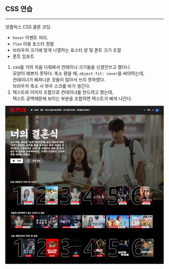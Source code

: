 ## CSS 연습
___
넷플릭스 CSS 클론 코딩.
- `hover` 이벤트 처리.
- `flex` 이용 포스터 정렬
- 브라우저 크기에 맞게 나열하는 포스터 양 및 폰트 크기 조절
- 폰트 임포트

1. css를 거의 처음 다뤄봐서 컨테이너 크기들을 신경안쓰고 했더니<br>
모양이 예쁘지 못하다. 축소 됐을 때, `object-fit: cover`을 써야하는데,<br>
컨테이너가 삐져나온 것들이 많아서 쓰지 못하였다.<br>
브라우저 축소 시 좌우 스크롤 바가 생긴다.<br>
2. 텍스트와 이미지 조합으로 컨테이너를 만드려고 했는데,<br>
텍스트 공백때문에 보이는 부분을 조합하면 텍스트가 삐져 나간다.<br>


![이미지](./images/netflix.png)